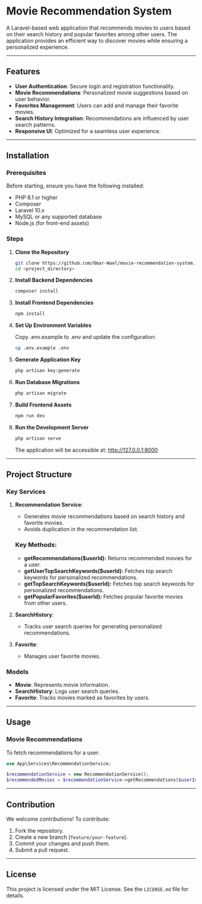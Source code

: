 # Movie Recommendation System

A Laravel-based web application that recommends movies to users based on their search history and popular favorites among other users. The application provides an efficient way to discover movies while ensuring a personalized experience.

---

## Features

- **User Authentication**: Secure login and registration functionality.
- **Movie Recommendations**: Personalized movie suggestions based on user behavior.
- **Favorites Management**: Users can add and manage their favorite movies.
- **Search History Integration**: Recommendations are influenced by user search patterns.
- **Responsive UI**: Optimized for a seamless user experience.

---

## Installation

### Prerequisites

Before starting, ensure you have the following installed:

- PHP 8.1 or higher
- Composer
- Laravel 10.x
- MySQL or any supported database
- Node.js (for front-end assets)

### Steps

1. **Clone the Repository**

   ```bash
   git clone https://github.com/Omar-Wael/movie-recommendation-system.git
   cd <project_directory>
   ```

2. **Install Backend Dependencies**

   ```bash
   composer install
   ```

3. **Install Frontend Dependencies**

   ```bash
   npm install
   ```
4. **Set Up Environment Variables**

    Copy .env.example to .env and update the configuration:

    ```bash
    cp .env.example .env
    ```

5. **Generate Application Key**

   ```bash
   php artisan key:generate
   ```

6. **Run Database Migrations**

   ```bash
   php artisan migrate
   ```

7. **Build Frontend Assets**

   ```bash
   npm run dev
   ```

8. **Run the Development Server**

   ```bash
   php artisan serve
   ```
   The application will be accessible at: http://127.0.0.1:8000

---

## Project Structure

### Key Services

1. **Recommendation Service**:

   - Generates movie recommendations based on search history and favorite movies.
   - Avoids duplication in the recommendation list.
  
    ### Key Methods:

    - **getRecommendations($userId):** Returns recommended movies for a user.
    - **getUserTopSearchKeywords($userId):** Fetches top search keywords for personalized recommendations.
    - **getTopSearchKeywords($userId):** Fetches top search keywords for personalized recommendations.
    - **getPopularFavorites($userId):** Fetches popular favorite movies from other users.
  
2. **SearchHistory**:

   - Tracks user search queries for generating personalized recommendations.

3. **Favorite**:

   - Manages user favorite movies.

### Models

  - **Movie**: Represents movie information.
  - **SearchHistory**: Logs user search queries.
  - **Favorite**: Tracks movies marked as favorites by users.

---

## Usage

### Movie Recommendations
To fetch recommendations for a user:

```php
use App\Services\RecommendationService;

$recommendationService = new RecommendationService();
$recommendedMovies = $recommendationService->getRecommendations($userId);
```

---

## Contribution

We welcome contributions! To contribute:

1. Fork the repository.
2. Create a new branch (`feature/your-feature`).
3. Commit your changes and push them.
4. Submit a pull request.

---

## License

This project is licensed under the MIT License. See the `LICENSE.md` file for details.
 